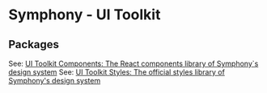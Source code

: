# Symphony - UI Toolkit

## Packages

See: [UI Toolkit Components: The React components library of Symphony`s design system](packages/components/README.md)
See: [UI Toolkit Styles: The official styles library of Symphony's design system](packages/styles/README.md)
